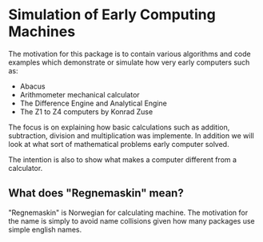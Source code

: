 # Simulation of Early Computing Machines
The motivation for this package is to contain various algorithms and code examples which demonstrate or simulate how very early computers such as:

- Abacus
- Arithmometer mechanical calculator
- The Difference Engine and Analytical Engine
- The Z1 to Z4 computers by Konrad Zuse

The focus is on explaining how basic calculations such as addition, subtraction, division and multiplication was implemente. In addition we will look at what sort of mathematical problems early computer solved.

The intention is also to show what makes a computer different from a calculator.

## What does "Regnemaskin" mean?
"Regnemaskin" is Norwegian for calculating machine. The motivation for the name is simply to avoid name collisions given how many packages use simple english names.